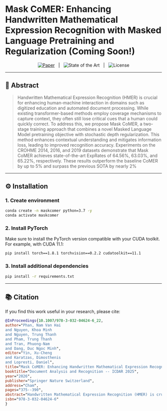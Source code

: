 # Mask CoMER: Enhancing Handwritten Mathematical Expression Recognition with Masked Language Pretraining and Regularization (Coming Soon!)

<p align="center">
  <a href="https://link.springer.com/chapter/10.1007/978-3-032-04624-6_22"><img alt="Paper" src="https://img.shields.io/badge/Paper-PDF-blue?logo=readthedocs"></a>
  &nbsp; | &nbsp;
  <img alt="State of the Art" src="https://img.shields.io/badge/SOTA-Yes-success">
  &nbsp; | &nbsp;
  <img alt="License" src="https://img.shields.io/badge/License-TBD-lightgrey">
</p>

---

## 📝 Abstract

> Handwritten Mathematical Expression Recognition (HMER) is crucial for enhancing human-machine interaction in domains such as digitized education and automated document processing. While existing transformer-based methods employ coverage mechanisms to capture context, they often still lose critical cues that a human could quickly correct. To address this, we propose Mask CoMER, a two-stage training approach that combines a novel Masked Language Model pretraining objective with stochastic depth regularization. This method enhances contextual understanding and mitigates information loss, leading to improved recognition accuracy. Experiments on the CROHME 2014, 2016, and 2019 datasets demonstrate that Mask CoMER achieves state-of-the-art ExpRates of 64.56\%, 63.03\%, and 65.22\%, respectively. These results outperform the baseline CoMER by up to 5\% and surpass the previous SOTA by nearly 2\%

---

## ⚙️ Installation

### 1. Create environment
```bash
conda create -n maskcomer python=3.7 -y
conda activate maskcomer
```

### 2. Install PyTorch

Make sure to install the PyTorch version compatible with your CUDA toolkit.
For example, with CUDA 11.1:

```bash
pip install torch==1.8.1 torchvision==0.2.2 cudatoolkit==11.1
```

### 3. Install additional dependencies

```bash
pip install -r requirements.txt
```

---

## 📚 Citation

If you find this work useful in your research, please cite:

```bibtex
@InProceedings{10.1007/978-3-032-04624-6_22,
author="Phan, Nam Van Hai
and Nguyen, Khoa Minh
and Nguyen, Trung Thanh
and Pham, Trung Thanh
and Tran, Phuong-Nam
and Dang, Duc Ngoc Minh",
editor="Yin, Xu-Cheng
and Karatzas, Dimosthenis
and Lopresti, Daniel",
title="Mask CoMER: Enhancing Handwritten Mathematical Expression Recognition with Masked Language Pretraining and Regularization",
booktitle="Document Analysis and Recognition -- ICDAR 2025",
year="2026",
publisher="Springer Nature Switzerland",
address="Cham",
pages="375--390",
abstract="Handwritten Mathematical Expression Recognition (HMER) is crucial for enhancing human-machine interaction in domains such as digitized education and automated document processing. While existing transformer-based methods employ coverage mechanisms to capture context, they often still lose critical cues that a human could quickly correct. To address this, we propose Mask CoMER, a two-stage training approach that combines a novel Masked Language Model Pretraining objective with stochastic depth regularization. This method enhances contextual understanding and mitigates information loss, leading to improved recognition accuracy. Experiments on the CROHME 2014, 2016, and 2019 datasets demonstrate that Mask CoMER achieves state-of-the-art ExpRates of 64.56{\%}, 63.03{\%}, and 65.22{\%}, respectively. These results outperform the baseline CoMER by up to 5{\%} and surpass the previous SOTA by nearly 2{\%}. These results underscore the robustness and effectiveness of our approach for HMER tasks {\$}{\$}^{\{}1{\}}{\$}{\$}1.({\$}{\$}^{\{}1{\}}{\$}{\$}1The code is available at GitHub)",
isbn="978-3-032-04624-6"
}
```
